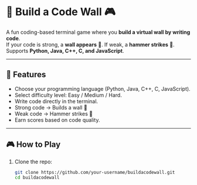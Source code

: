 # 🧱 Build a Code Wall 🎮

A fun coding-based terminal game where you **build a virtual wall by writing code**.  
If your code is strong, a **wall appears** 🧱. If weak, a **hammer strikes** 🔨.  
Supports **Python, Java, C++, C, and JavaScript**.  

---

## 🚀 Features
- Choose your programming language (Python, Java, C++, C, JavaScript).
- Select difficulty level: Easy / Medium / Hard.
- Write code directly in the terminal.
- Strong code → Builds a wall 🧱  
- Weak code → Hammer strikes 🔨  
- Earn scores based on code quality.

---

## 🎮 How to Play
1. Clone the repo:
   ```bash
   git clone https://github.com/your-username/buildacodewall.git
   cd buildacodewall
